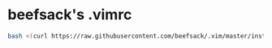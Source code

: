beefsack's .vimrc
=================

```bash
bash <(curl https://raw.githubusercontent.com/beefsack/.vim/master/install.sh)
```
